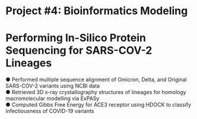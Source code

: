# Project #4: Bioinformatics Modeling
# Performing In-Silico Protein Sequencing for SARS-COV-2 Lineages

● Performed multiple sequence alignment of Omicron, Delta, and Original SARS-COV-2 variants using NCBI data               
● Retrieved 3D x-ray crystallography structures of lineages for homology macromolecular modelling via ExPASy               
● Computed Gibbs Free Energy for ACE3 receptor using HDOCK to classify infectiousness of COVID-19 variants                        
